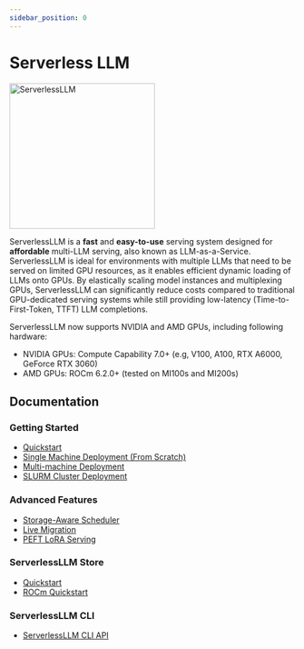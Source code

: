 ```yaml
---
sidebar_position: 0
---
```


# Serverless LLM

<!-- Scaled logo -->
<img src="/img/serverlessllm.jpg" alt="ServerlessLLM" width="256px"/>

ServerlessLLM is a **fast** and **easy-to-use** serving system designed for **affordable** multi-LLM serving, also known as LLM-as-a-Service. ServerlessLLM is ideal for environments with multiple LLMs that need to be served on limited GPU resources, as it enables efficient dynamic loading of LLMs onto GPUs. By elastically scaling model instances and multiplexing GPUs, ServerlessLLM can significantly reduce costs compared to traditional GPU-dedicated serving systems while still providing low-latency (Time-to-First-Token, TTFT) LLM completions.

ServerlessLLM now supports NVIDIA and AMD GPUs, including following hardware:
* NVIDIA GPUs: Compute Capability 7.0+ (e.g, V100, A100, RTX A6000, GeForce RTX 3060)
* AMD GPUs: ROCm 6.2.0+ (tested on MI100s and MI200s)

## Documentation

### Getting Started

- [Quickstart](./gettting_started.md)
- [Single Machine Deployment (From Scratch)](./deployment/single_machine.md)
- [Multi-machine Deployment](./deployment/multi_machine.md)
- [SLURM Cluster Deployment](./deployment/slurm_cluster.md)

### Advanced Features

- [Storage-Aware Scheduler](./features/storage_aware_scheduling.md)
- [Live Migration](./features/live_migration.md)
- [PEFT LoRA Serving](./features/peft_lora_serving.md)

### ServerlessLLM Store

- [Quickstart](./store/quickstart.md)
- [ROCm Quickstart](./store/rocm_quickstart.md)

### ServerlessLLM CLI

- [ServerlessLLM CLI API](../api/cli.md)
